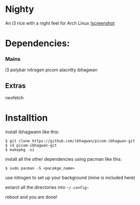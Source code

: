 # Nighty
An i3 rice with a night feel for Arch Linux
[!screenshot](https://github.com/SatoTsukasaCode/Nighty/blob/main/9w9.jpg)

# Dependencies:
### Mains
i3
polybar
nitrogen
picom
alacritty
ibhagwan

## Extras
neofetch


# Installtion
install ibhagwann like this:
```
$ git clone https://github.com/ibhagwan/picom-ibhagwan-git
$ cd picom-ibhagwan-git
$ makepkg -si
```

install all the other dependencies using pacman like this:
```
$ sudo pacman -S <pacakge_name>
```

use nitrogen to set up your background (mine is included here)

extarct all the directories into `~/.config~`

reboot and you are done!
